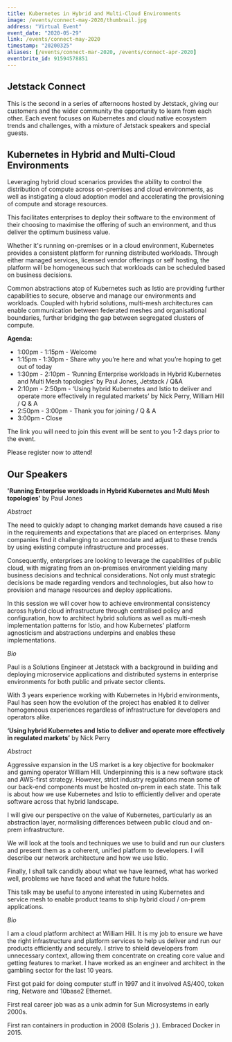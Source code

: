 ```yaml
---
title: Kubernetes in Hybrid and Multi-Cloud Environments
image: /events/connect-may-2020/thumbnail.jpg
address: "Virtual Event"
event_date: "2020-05-29"
link: /events/connect-may-2020
timestamp: "20200325"
aliases: [/events/connect-mar-2020, /events/connect-apr-2020]
eventbrite_id: 91594578851
---
```


## Jetstack Connect

This is the second in a series of afternoons hosted by Jetstack, giving our customers and the wider community the opportunity to learn from each other. Each event focuses on Kubernetes and cloud native ecosystem trends and challenges, with a mixture of Jetstack speakers and special guests.

## Kubernetes in Hybrid and Multi-Cloud Environments

Leveraging hybrid cloud scenarios provides the ability to control the distribution of compute across on-premises and cloud environments, as well as instigating a cloud adoption model and accelerating the provisioning of compute and storage resources.

This facilitates enterprises to deploy their software to the environment of their choosing to maximise the offering of such an environment, and thus deliver the optimum business value.

Whether it's running on-premises or in a cloud environment, Kubernetes provides a consistent platform for running distributed workloads. Through either managed services, licensed vendor offerings or self hosting, the platform will be homogeneous such that workloads can be scheduled based on business decisions.

Common abstractions atop of Kubernetes such as Istio are providing further capabilities to secure, observe and manage our environments and workloads. Coupled with hybrid solutions, multi-mesh architectures can enable communication between federated meshes and organisational boundaries, further bridging the gap between segregated clusters of compute.

**Agenda:**

* 1:00pm - 1:15pm - Welcome 
* 1:15pm - 1:30pm - Share why you’re here and what you’re hoping to get out of today
* 1:30pm - 2:10pm - ‘Running Enterprise workloads in Hybrid Kubernetes and Multi Mesh topologies’ by Paul Jones, Jetstack / Q&A
* 2:10pm - 2:50pm - ‘Using hybrid Kubernetes and Istio to deliver and operate more effectively in regulated markets’ by Nick Perry, William Hill / Q & A
* 2:50pm - 3:00pm - Thank you for joining / Q & A 
* 3:00pm - Close 


The link you will need to join this event will be sent to you 1-2 days prior to the event. 

Please register now to attend!



## Our Speakers

**'Running Enterprise workloads in Hybrid Kubernetes and Multi Mesh topologies'** by Paul Jones


*Abstract*

The need to quickly adapt to changing market demands have caused a rise in the requirements and expectations that are placed on enterprises. Many companies find it challenging to accommodate and adjust to these trends by using existing compute infrastructure and processes.

Consequently, enterprises are looking to leverage the capabilities of public cloud, with migrating from an on-premises environment yielding many business decisions and technical considerations. Not only must strategic decisions be made regarding vendors and technologies, but also how to provision and manage resources and deploy applications.

In this session we will cover how to achieve environmental consistency across hybrid cloud infrastructure through centralised policy and configuration, how to architect hybrid solutions as well as multi-mesh implementation patterns for Istio, and how Kubernetes' platform agnosticism and abstractions underpins and enables these implementations.

*Bio*

Paul is a Solutions Engineer at Jetstack with a background in building and deploying microservice applications and distributed systems in enterprise environments for both public and private sector clients.

With 3 years experience working with Kubernetes in Hybrid environments, Paul has seen how the evolution of the project has enabled it to deliver homogeneous experiences regardless of infrastructure for developers and operators alike.


**‘Using hybrid Kubernetes and Istio to deliver and operate more effectively in regulated markets’** by Nick Perry


*Abstract*

Aggressive expansion in the US market is a key objective for bookmaker and gaming operator William Hill. Underpinning this is a new software stack and AWS-first strategy. However, strict industry regulations mean some of our back-end components must be hosted on-prem in each state. This talk is about how we use Kubernetes and Istio to efficiently deliver and operate software across that hybrid landscape.

I will give our perspective on the value of Kubernetes, particularly as an abstraction layer, normalising differences between public cloud and on-prem infrastructure.

We will look at the tools and techniques we use to build and run our clusters and present them as a coherent, unified platform to developers. I will describe our network architecture and how we use Istio.

Finally, I shall talk candidly about what we have learned, what has worked well, problems we have faced and what the future holds.

This talk may be useful to anyone interested in using Kubernetes and service mesh to enable product teams to ship hybrid cloud / on-prem applications.

*Bio*

I am a cloud platform architect at William Hill. It is my job to ensure we have the right infrastructure and platform services to help us deliver and run our products efficiently and securely. I strive to shield developers from unnecessary context, allowing them concentrate on creating core value and getting features to market. I have worked as an engineer and architect in the gambling sector for the last 10 years.

First got paid for doing computer stuff in 1997 and it involved AS/400, token ring, Netware and 10base2 Ethernet.

First real career job was as a unix admin for Sun Microsystems in early 2000s.

First ran containers in production in 2008 (Solaris ;) ). Embraced Docker in 2015.
